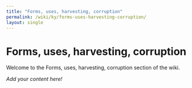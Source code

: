 ```yaml
---
title: "Forms, uses, harvesting, corruption"
permalink: /wiki/ky/forms-uses-harvesting-corruption/
layout: single
---
```


# Forms, uses, harvesting, corruption

Welcome to the Forms, uses, harvesting, corruption section of the wiki.

_Add your content here!_ 